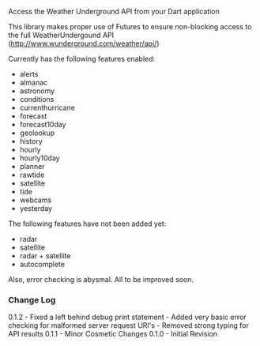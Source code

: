 Access the Weather Underground API from your Dart application

This library makes proper use of Futures to ensure non-blocking access to the full WeatherUndergound API (http://www.wunderground.com/weather/api/)

Currently has the following features enabled:
*   alerts
*   almanac
*   astronomy
*   conditions
*   currenthurricane
*   forecast
*   forecast10day
*   geolookup
*   history
*   hourly
*   hourly10day
*   planner
*   rawtide
*   satellite
*   tide
*   webcams
*   yesterday

The following features have not been added yet:
*   radar
*   satellite
*   radar + satellite
*   autocomplete

Also, error checking is abysmal.  All to be improved soon.

### Change Log ###
0.1.2 - Fixed a left behind debug print statement
      - Added very basic error checking for malformed server request URI's
      - Removed strong typing for API results
0.1.1 - Minor Cosmetic Changes
0.1.0 - Initial Revision